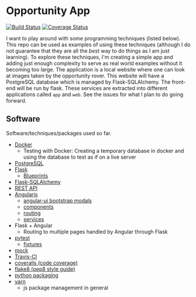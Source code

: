 # Opportunity App

[![Build Status](https://travis-ci.com/pbvarga1/docker_opportunity.svg?branch=master)](https://travis-ci.com/pbvarga1/docker_opportunity)
[![Coverage Status](https://coveralls.io/repos/github/pbvarga1/docker_opportunity/badge.svg?branch=master)](https://coveralls.io/github/pbvarga1/docker_opportunity?branch=master)

I want to play around with some programming techniques (listed below). This
repo can be used as examples of using these techniques (although I do not
guarantee that they are all the *best* way to do things as I am just learning).
To explore these techniques, I'm creating a simple app and adding just enough
complexity to serve as real world examples without it becoming too large. The
application is a local website where one can look at images taken by the
opportunity rover. This website will have a PostgreSQL database which is
managed by Flask-SQLAlchemy. The front-end will be run by flask. These services
are extracted into different applications called ``app`` and ``web``. See the
issues for what I plan to do going forward.


## Software

Software/techniques/packages used so far.

* [Docker](https://docs.docker.com/)
    * Testing with Docker: Creating a temporary database in docker and using
      the database to test as if on a live server
* [PostgreSQL](https://www.postgresql.org/docs/)
* [Flask](http://flask.pocoo.org/)
    * [Blueprints](http://flask.pocoo.org/docs/1.0/blueprints/)
* [Flask-SQLAlchemy](http://flask-sqlalchemy.pocoo.org/2.3/)
* [REST API](https://en.wikipedia.org/wiki/Representational_state_transfer)
* [Angularjs](https://docs.angularjs.org/api)
    * [angular-ui bootstrap modals](https://angular-ui.github.io/bootstrap/#!#modal)
    * [components](https://docs.angularjs.org/guide/component)
    * [routing](https://docs.angularjs.org/tutorial/step_09)
    * [services](https://docs.angularjs.org/api/ng/type/angular.Module#service)
* Flask + Angular
    * Routing to multiple pages handled by Angular through Flask
* [pytest](https://docs.pytest.org/en/latest/contents.html)
    * [fixtures](https://docs.pytest.org/en/latest/fixture.html)
* [mock](https://docs.python.org/3/library/unittest.mock.html)
* [Travis-CI](https://docs.travis-ci.com/)
* [coveralls (code coverage)](https://docs.coveralls.io/)
* [flake8 (pep8 style guide)](http://flake8.pycqa.org/en/latest/)
* [python packaging](https://packaging.python.org/tutorials/packaging-projects/#creating-setup-py)
* [yarn](https://yarnpkg.com/en/)
    * js package management in general

